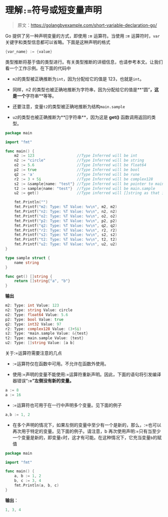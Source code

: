 # 理解`:=`符号或短变量声明

> 原文：<https://golangbyexample.com/short-variable-declaration-go/>

Go 提供了另一种声明变量的方式，即使用 **:=** 运算符。当使用 **:=** 运算符时，`var`关键字和类型信息都可以省略。下面是这种声明的格式

```go
{var_name} := {value}
```

类型推断将基于值的类型进行。有关类型推断的详细信息，也请参考本文。让我们看一个工作示例。在下面的代码中

*   `m2`的类型被正确推断为`int`，因为分配给它的值是 123，也就是`int`。

*   同样，n2 的类型也被正确地推断为字符串，因为分配给它的值是**“圆”**，这是一个**字符串**等等。

*   还要注意，变量`t2`的类型被正确地推断为结构`main.sample`

*   `u2`的类型也被正确推断为**[]字符串**，因为这是 **get()** 函数调用返回的类型。

```go
package main

import "fmt"

func main() {
    m2 := 123                   //Type Inferred will be int
    n2 := "circle"              //Type Inferred will be string
    o2 := 5.6                   //Type Inferred will be float64
    p2 := true                  //Type Inferred will be bool
    q2 := 'a'                   //Type Inferred will be rune
    r2 := 3 + 5i                //Type Inferred will be complex128
    s2 := &sample{name: "test"} //Type Inferred will be pointer to main.sample
    t2 := sample{name: "test"}  //Type Inferred will be main.sample
    u2 := get()                 //Type inferred will []string as that is the return value of function get()

    fmt.Println("")
    fmt.Printf("m2: Type: %T Value: %v\n", m2, m2)
    fmt.Printf("n2: Type: %T Value: %v\n", n2, n2)
    fmt.Printf("o2: Type: %T Value: %v\n", o2, o2)
    fmt.Printf("p2: Type: %T Value: %v\n", p2, p2)
    fmt.Printf("q2: Type: %T Value: %v\n", q2, q2)
    fmt.Printf("r2: Type: %T Value: %v\n", r2, r2)
    fmt.Printf("s2: Type: %T Value: %v\n", s2, s2)
    fmt.Printf("t2: Type: %T Value: %v\n", t2, t2)
    fmt.Printf("u2: Type: %T Value: %v\n", u2, u2)
}

type sample struct {
    name string
}

func get() []string {
    return []string{"a", "b"}
}
```

**输出**

```go
m2: Type: int Value: 123
n2: Type: string Value: circle
o2: Type: float64 Value: 5.6
p2: Type: bool Value: true
q2: Type: int32 Value: 97
r2: Type: complex128 Value: (3+5i)
s2: Type: *main.sample Value: &{test}
t2: Type: main.sample Value: {test}
u2: Type: []string Value: [a b]
```

关于:=运算符需要注意的几点

*   :=运算符仅在函数中可用。不允许在函数外使用。

*   使用:=声明的变量不能使用:=运算符重新声明。因此，下面的语句将引发编译器错误“**:=”左侧没有新的变量。**

```go
a := 8
a := 16
```

*   :=运算符也可用于在一行中声明多个变量。见下面的例子

```go
a,b := 1, 2
```

*   在多个声明的情况下，如果左侧的变量中至少有一个是新的，那么，:=也可以再次用于特定的变量。见下面的例子。请注意，b 再次使用声明:=只有当至少一个变量是新的，即变量`c`时，这才有可能。在这种情况下，它充当变量`b`的赋值

```go
package main

import "fmt"

func main() {
    a, b := 1, 2
    b, c := 3, 4
    fmt.Println(a, b, c)
}
```

**输出**：

```go
1, 3, 4
```